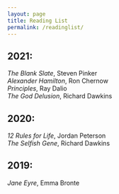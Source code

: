 ```yaml
---
layout: page
title: Reading List
permalink: /readinglist/
---
```


## 2021:
*The Blank Slate*, Steven Pinker  
*Alexander Hamilton*, Ron Chernow  
*Principles*, Ray Dalio   
*The God Delusion*, Richard Dawkins

## 2020:
*12 Rules for Life*, Jordan Peterson  
*The Selfish Gene*, Richard Dawkins

## 2019:
*Jane Eyre*, Emma Bronte  




